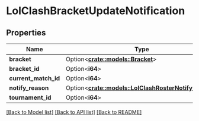 # LolClashBracketUpdateNotification

## Properties

Name | Type | Description | Notes
------------ | ------------- | ------------- | -------------
**bracket** | Option<[**crate::models::Bracket**](Bracket.md)> |  | [optional]
**bracket_id** | Option<**i64**> |  | [optional]
**current_match_id** | Option<**i64**> |  | [optional]
**notify_reason** | Option<[**crate::models::LolClashRosterNotifyReason**](LolClashRosterNotifyReason.md)> |  | [optional]
**tournament_id** | Option<**i64**> |  | [optional]

[[Back to Model list]](../README.md#documentation-for-models) [[Back to API list]](../README.md#documentation-for-api-endpoints) [[Back to README]](../README.md)


